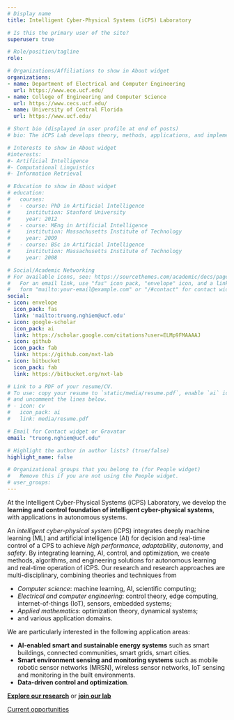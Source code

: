```yaml
---
# Display name
title: Intelligent Cyber-Physical Systems (iCPS) Laboratory

# Is this the primary user of the site?
superuser: true

# Role/position/tagline
role:

# Organizations/Affiliations to show in About widget
organizations:
- name: Department of Electrical and Computer Engineering
  url: https://www.ece.ucf.edu/
- name: College of Engineering and Computer Science
  url: https://www.cecs.ucf.edu/
- name: University of Central Florida
  url: https://www.ucf.edu/

# Short bio (displayed in user profile at end of posts)
# bio: The iCPS Lab develops theory, methods, applications, and implementation of intelligent cyber-physical systems.

# Interests to show in About widget
#interests:
#- Artificial Intelligence
#- Computational Linguistics
#- Information Retrieval

# Education to show in About widget
# education:
#   courses:
#   - course: PhD in Artificial Intelligence
#     institution: Stanford University
#     year: 2012
#   - course: MEng in Artificial Intelligence
#     institution: Massachusetts Institute of Technology
#     year: 2009
#   - course: BSc in Artificial Intelligence
#     institution: Massachusetts Institute of Technology
#     year: 2008

# Social/Academic Networking
# For available icons, see: https://sourcethemes.com/academic/docs/page-builder/#icons
#   For an email link, use "fas" icon pack, "envelope" icon, and a link in the
#   form "mailto:your-email@example.com" or "/#contact" for contact widget.
social:
- icon: envelope
  icon_pack: fas
  link: 'mailto:truong.nghiem@ucf.edu'
- icon: google-scholar
  icon_pack: ai
  link: https://scholar.google.com/citations?user=ELMp9FMAAAAJ
- icon: github
  icon_pack: fab
  link: https://github.com/nxt-lab
- icon: bitbucket
  icon_pack: fab
  link: https://bitbucket.org/nxt-lab

# Link to a PDF of your resume/CV.
# To use: copy your resume to `static/media/resume.pdf`, enable `ai` icons in `params.toml`, 
# and uncomment the lines below.
# - icon: cv
#   icon_pack: ai
#   link: media/resume.pdf

# Email for Contact widget or Gravatar
email: "truong.nghiem@ucf.edu"

# Highlight the author in author lists? (true/false)
highlight_name: false

# Organizational groups that you belong to (for People widget)
#   Remove this if you are not using the People widget.
# user_groups:
---
```

At the Intelligent Cyber-Physical Systems (iCPS) Laboratory, we develop the **learning and control foundation of intelligent cyber-physical systems**, with applications in autonomous systems.
<!-- we develop theory, algorithms, tools, technologies, and applications of *intelligent and high-performance control systems*. -->
<!-- These systems are at the core of many complex and critical engineering systems. -->
An *intelligent cyber-physical system* (iCPS) integrates deeply machine learning (ML) and artificial intelligence (AI) for decision and real-time control of a CPS to achieve *high performance*, *adaptability*, *autonomy*, and *safety*.
By integrating learning, AI, control, and optimization, we create methods, algorithms, and engineering solutions for autonomous learning and real-time operation of iCPS.
Our research and research approaches are multi-disciplinary, combining theories and techniques from
- *Computer science*: machine learning, AI, scientific computing;
- *Electrical and computer engineering*: control theory, edge computing, internet-of-things (IoT), sensors, embedded systems;
- *Applied mathematics*: optimization theory, dynamical systems;
- and various application domains.

We are particularly interested in the following application areas:
- **AI-enabled smart and sustainable energy systems** such as smart buildings, connected communities, smart grids, smart cities.
- **Smart environment sensing and monitoring systems** such as mobile robotic sensor networks (MRSN), wireless sensor networks, IoT sensing and monitoring in the built environments.
- **Data-driven control and optimization**.

<!-- - **Learning-based intelligent control systems** that combine machine learning (and AI), computing, optimization, and control theory.  Applications are in energy systems (particularly smart buildings and connected communities), multi-agent systems (e.g., mobile sensing networks), and transportation (e.g., advanced driver-assistance systems, self-driving cars, autonomous drones). -->


[**Explore our research**](research) or [**join our lab**](#join)

[Current opportunities](/opportunities)
